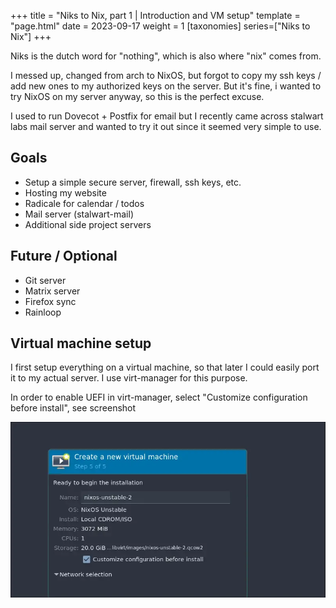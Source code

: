 +++
title = "Niks to Nix, part 1 | Introduction and VM setup"
template = "page.html"
date = 2023-09-17
weight = 1
[taxonomies]
series=["Niks to Nix"]
+++

Niks is the dutch word for "nothing", which is also where "nix" comes from.

I messed up, changed from arch to NixOS, but forgot to copy my ssh keys / add new ones to my authorized keys on the server.
But it's fine, i wanted to try NixOS on my server anyway, so this is the perfect excuse.

I used to run Dovecot + Postfix for email but I recently came across stalwart labs mail server and wanted to try it out since it seemed very simple to use.

## Goals

- Setup a simple secure server, firewall, ssh keys, etc.
- Hosting my website
- Radicale for calendar / todos
- Mail server (stalwart-mail)
- Additional side project servers

## Future / Optional

- Git server
- Matrix server
- Firefox sync
- Rainloop

## Virtual machine setup

I first setup everything on a virtual machine, so that later I could easily port it to my actual server.
I use virt-manager for this purpose.

In order to enable UEFI in virt-manager, select "Customize configuration before install", see screenshot

![](./vm-customize.webp)

